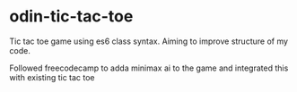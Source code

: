 # odin-tic-tac-toe

Tic tac toe game using es6 class syntax.
Aiming to improve structure of my code.

Followed freecodecamp to adda minimax ai to the game and integrated this with existing 
tic tac toe